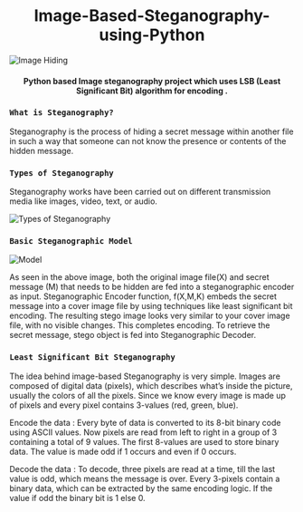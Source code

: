 <h1 align="center">Image-Based-Steganography-using-Python</h1>
<img src="https://www.jigsawacademy.com/wp-content/uploads/2021/01/CS-01-1-2-1024x352.jpg" alt="Image Hiding" align="center"/>
 <br>
 <h4 align = "center">Python based Image steganography project which uses LSB (Least Significant Bit) algorithm for encoding .
  <br>
 
 ### `What is Steganography?`
 
 <p>Steganography is the process of hiding a secret message within another file  in such a way that someone can not know the presence or contents of the hidden message.
 </p>

 ### `Types of Steganography`
 <p>
  Steganography works have been carried out on different transmission media like images, video,     text, or audio.
 </p>
 
 <img src= "https://www.researchgate.net/profile/Jamil-Ahmad-13/publication/267269624/figure/fig1/AS:295642766299140@1447498136848/Types-of-Steganography-wrt-carrier-object.png"  alt="Types of Steganography" align="center"/>
 
 ### `Basic Steganographic Model`
 <img src="https://miro.medium.com/max/875/0*fwfkaK09mCKlWrJc" alt="Model" align="center" />
 <p>As seen in the above image, both the original image file(X) and secret message (M) that needs to be hidden are fed into a steganographic encoder as input. Steganographic Encoder function, f(X,M,K) embeds the secret message into a cover image file by using techniques like least significant bit encoding. The resulting stego image looks very similar to your cover image file, with no visible changes. This completes encoding. To retrieve the secret message, stego object is fed into Steganographic Decoder. </p>
 
 ### `Least Significant Bit Steganography`
 
  <p>The idea behind image-based Steganography is very simple. Images are composed of digital data (pixels), which describes what’s inside the picture, usually the colors of all the pixels. Since we know every image is made up of pixels and every pixel contains 3-values (red, green, blue).
 

Encode the data :
Every byte of data is converted to its 8-bit binary code using ASCII values. Now pixels are read from left to right in a group of 3 containing a total of 9 values. The first 8-values are used to store binary data. The value is made odd if 1 occurs and even if 0 occurs.
 
 
Decode the data :
To decode, three pixels are read at a time, till the last value is odd, which means the message is over. Every 3-pixels contain a binary data, which can be extracted by the same encoding logic. If the value if odd the binary bit is 1 else 0.</p>
 
